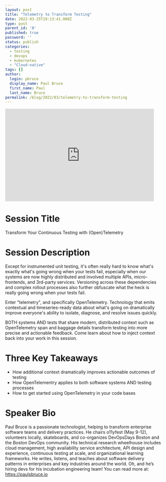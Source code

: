 ```yaml
---
layout: post
title: "Telemetry to Transform Testing"
date: 2022-03-25T19:13:41.000Z
type: post
parent_id: '0'
published: true
password: ''
status: publish
categories:
  - testing
  - devops
  - kubernetes
  - "Cloud-native"
tags: []
author:
  login: pbruce
  display_name: Paul Bruce
  first_name: Paul
  last_name: Bruce
permalink: /blog/2022/03/telemetry-to-transform-testing
---
```



<iframe src="https://docs.google.com/presentation/d/e/2PACX-1vRdp3lLf2LYbYdmD34ALYWoXpb6w2FPbGeaE_N7YvvC0h07hZTbRgz9hl5woQ6qEFCdXVy5sKaNJFg3/embed?start=true&loop=true&delayms=3000" frameborder="0" width="480" height="299" allowfullscreen="true" mozallowfullscreen="true" webkitallowfullscreen="true"></iframe>

# Session Title

Transform Your Continuous Testing with (Open)Telemetry

# Session Description

Except for instrumented unit testing, it's often really hard to know what's exactly
 what's going wrong when your tests fail, especially when our systems
 are now highly distributed and involved multiple APIs, micro-frontends, and 3rd-party
 services. Versioning across these dependencies and complex rollout processes also
 further obfuscate what the heck is really going wrong when your tests fail.

Enter "telemetry", and specifically OpenTelemetry. Technology that emits contextual
 and timeseries-ready data about what's going on dramatically improve everyone's
 ability to isolate, diagnose, and resolve issues quickly.

BOTH systems AND tests that share modern, distributed context such as OpenTelemetry
 span and baggage details transform testing into more precise and actionable feedback.
Come learn about how to inject context back into your work in this session.

# Three Key Takeaways

* How additional context dramatically improves actionable outcomes of testing
* How OpenTelementry applies to both software systems AND testing processes
* How to get started using OpenTelemetry in your code bases

# Speaker Bio

Paul Bruce is a passionate technologist, helping to transform enterprise software teams and delivery practices. He chairs o11yfest (May 9-12), volunteers locally, skateboards, and co-organizes DevOpsDays Boston and the Boston DevOps community. His technical research wheelhouse includes cloud management, high availability service architecture, API design and experience, continuous testing at scale, and organizational learning frameworks. He writes, listens, and teaches about software delivery patterns in enterprises and key industries around the world. Oh, and he’s hiring devs for his incubation engineering team! You can read more at: https://paulsbruce.io
